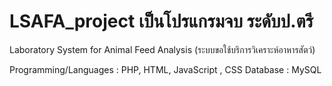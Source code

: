 # LSAFA_project เป็นโปรแกรมจบ ระดับป.ตรี
Laboratory System for Animal Feed Analysis (ระบบขอใช้บริการวิเคราะห์อาหารสัตว์)

Programming/Languages : PHP, HTML, JavaScript , CSS 
Database : MySQL


